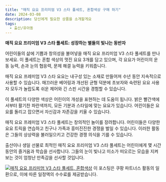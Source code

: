 ```yaml
---
title: "매직 요요 프리미엄 V3 스타 풀세트, 혼합색상 구매 하기"
date: 2024-03-08
description: 당신에게 필요한 상품을 소개할게요
tags:
  - 출산/유아동
---
```

**매직 요요 프리미엄 V3 스타 풀세트: 성장하는 별들의 빛나는 동반자**

어린이들의 삶에 기쁨과 창의성을 불어넣을 매직 요요 프리미엄 V3 스타 풀세트를 만나보세요. 이 풀세트는 혼합 색상의 멋진 요요 3개를 담고 있으며, 각 요요가 어린이의 운동 능력, 손과 눈의 협응력, 문제 해결 능력을 키워줍니다.

매직 요요 프레미엄 V3 스타 요요는 내구성 있는 소재로 만들어져 수년 동안 지속적으로 사용할 수 있습니다. 매끄러운 베어링과 개선된 균형 덕분에 초보자와 숙련된 요요 사용자 모두가 놀랍도록 쉬운 제어와 긴 스핀 시간을 경험할 수 있습니다.

이 풀세트의 다양한 색상은 어린이의 개성을 표현하는 데 도움이 됩니다. 밝은 빨간색에서부터 활기찬 파란색까지, 모든 기분과 스타일에 맞는 요요가 있습니다. 어린이들은 요요를 돌리고 잡으면서 자신감과 자존감을 키울 수 있습니다.

매직 요요 프레미엄 V3 스타 풀세트는 창의적인 놀이를 장려합니다. 어린이들은 다양한 요요 트릭을 연습하고 친구나 가족과 흥미진진한 경쟁을 벌일 수 있습니다. 이러한 활동은 그들의 상상력을 불러일으키고 건강한 경쟁 의식을 기를 수 있습니다.

출산이나 생일 선물로 최적인 매직 요요 프리미엄 V3 스타 풀세트는 어린이에게 몇 시간 동안의 즐거움과 학습을 선사합니다. 그들의 눈이 빛나고 미소가 떠오르는 모습을 지켜보는 것이 엄청난 만족감을 선사할 것입니다.


[![매직 요요 프리미엄 V3 스타 풀세트, 혼합색상](https://i.imgur.com/81F7uro.png#center)](https://link.coupang.com/re/AFFSDP?lptag=AF5033054&pageKey=7538045415&itemId=19809137567&vendorItemId=87298828961&traceid=V0-153-056bafe9de92311f&clickBeacon=KoFLD8wEYhCzzkXwKhHIUSDKIFCadxyMUZxzU2ysgANmPUyUxIp20G0AoPQlY57CLkhlFDHlvsOBeyVxRdYGja9By5lck7yO0FibLNFa3pbOrsM-r28oriS5Q_GAr9buUa4YHYu58r3QEmkl1yB-od0pqUeWdPZS1_LtOwXva_b1hDikfIXfW12WDBSo229OmnlNtztIgaX3vCilDVuV2ufr7sjggQ4vppndZedtfgOdPXkYra1zHdQ07vJvGEAmvatigc9FW_G_xEiw8ShxP0CAg90FfXnsGTVIP3NU6maeJ_x1Zl8LjXaf3Hk9neSes_NQcYejQSxxlznM3jkKfb8q3kSqmVejE81AfnqJaHu1M26wUnY5XRMLi0Rjn4onWpzBU_PsHa36DB9VOAduRRf99msO95G_W1bvgWpaoOJ_83fm3VC9QE3qTOu29lx-xULNJSX2kqYnhhJLq4cRBBqYKLt4nfGUeAblErQR5tzFi3pL5rvyC932V1qpNtI1YnnJqP9pqIlZMbw0v_TNS5-pfH-a7pNc4bnoEZmva5Oz0I16H2saW32jLyNOi_WBBenfJC43Ccy3fN3j7W8S4NHRzUBIjTaLGOWcXW-S9cgKpr4THi-tVuecI3zkDt6X5-JLgowCNat6p5X3bt9WgwNkFOHRPLtAWqiNwRPi8iiDeJ6PIQbGvKN5dWcIyN_3EiLmz8NuULeODlrobBNylyoW0QRE_Tv2WiV0jZn0GTvQiuECAjXRZQOKPvbtQEQOn4ZYwFO4LBQHJEpSoiQ0dK8h3IMBhjYkNcObCsHMdygEG7BahFvlRq2lfb1dd5IGqriv2gostnrGh37QMyyCccuIbViAmcWyBrwEBwfQKXgieM-fNc67-kOZD0-d18QmKfnilcSgCwC80fuvdfPAQXD4FS_6hVt9zx0BaAUqymVC2GRyyZQUeRiogrZ9JhEh1Ll023aTvG68_Q%3D%3D&requestid=20240308224247859167992031&token=31850C%7CMIXED)
이 포스팅은 쿠팡 파트너스 활동의 일환으로, 이에 따른 일정액의 수수료를 제공받습니다.


